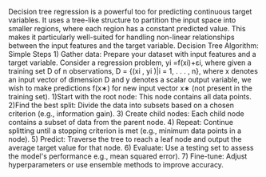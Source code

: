 Decision tree regression is a powerful too for predicting continuous target variables. It uses a tree-like structure to partition the input space into smaller regions, where each region has a constant predicted value. This makes it particularly well-suited for handling non-linear relationships between the input features and the target variable. Decision Tree Algorithm: Simple Steps 1) Gather data: Prepare your dataset with input features and a target variable.
Consider a regression problem, yi =f(xi)+εi, where given a training set D of n observations, D = {(xi , yi )|i = 1, . . . , n},
where x denotes an input vector of dimension D and y denotes a scalar output variable, we wish to make predictions f(x∗) for new input vector x∗ (not present in the training set).
1)Start with the root node: This node contains all data points.
2)Find the best split: Divide the data into subsets based on a chosen criterion (e.g., information gain).
3) Create child nodes: Each child node contains a subset of data from the parent node.
4) Repeat: Continue splitting until a stopping criterion is met (e.g., minimum data points in a node).
5) Predict: Traverse the tree to reach a leaf node and output the average target value for that node.
6) Evaluate: Use a testing set to assess the model's performance e.g., mean squared error).
7) Fine-tune: Adjust hyperparameters or use ensemble methods to improve accuracy.

